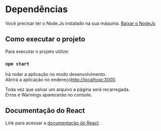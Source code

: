 # Dependências

Você precisar ter o Node.Js instalado na sua máquina. [Baixar o NodeJs](https://nodejs.org/pt-br/)

## Como executar o projeto

Para executar o projeto utilize:

### `npm start`

Irá rodar a aplicação no modo desenvolvimento.\
Abrirá a aplicação no endereço[http://localhost:3000](http://localhost:3000).

Toda vez que salvar um arquivo a página será recarregada.\
Erros e Warnings aparecerão no console.

## Documentação do React

Link para acessar a [documentação do React](https://reactjs.org/).
